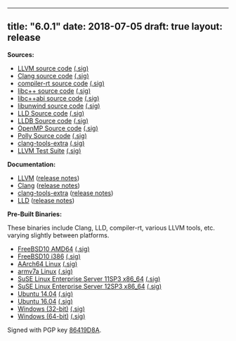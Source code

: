 
---
title: "6.0.1"
date: 2018-07-05
draft: true
layout: release
---

**Sources:**
* [LLVM source code](/6.0.1/llvm-6.0.1.src.tar.xz) [(.sig)](/6.0.1/llvm-6.0.1.src.tar.xz.sig)
* [Clang source code](/6.0.1/cfe-6.0.1.src.tar.xz) [(.sig)](/6.0.1/cfe-6.0.1.src.tar.xz.sig)
* [compiler-rt source code](/6.0.1/compiler-rt-6.0.1.src.tar.xz) [(.sig)](/6.0.1/compiler-rt-6.0.1.src.tar.xz.sig)
* [libc++ source code](/6.0.1/libcxx-6.0.1.src.tar.xz) [(.sig)](/6.0.1/libcxx-6.0.1.src.tar.xz.sig)
* [libc++abi source code](/6.0.1/libcxxabi-6.0.1.src.tar.xz) [(.sig)](/6.0.1/libcxxabi-6.0.1.src.tar.xz.sig)
* [libunwind source code](/6.0.1/libunwind-6.0.1.src.tar.xz) [(.sig)](/6.0.1/libunwind-6.0.1.src.tar.xz.sig)
* [LLD Source code](/6.0.1/lld-6.0.1.src.tar.xz) [(.sig)](/6.0.1/lld-6.0.1.src.tar.xz.sig)
* [LLDB Source code](/6.0.1/lldb-6.0.1.src.tar.xz) [(.sig)](/6.0.1/lldb-6.0.1.src.tar.xz.sig)
* [OpenMP Source code](/6.0.1/openmp-6.0.1.src.tar.xz) [(.sig)](/6.0.1/openmp-6.0.1.src.tar.xz.sig)
* [Polly Source code](/6.0.1/polly-6.0.1.src.tar.xz) [(.sig)](/6.0.1/polly-6.0.1.src.tar.xz.sig)
* [clang-tools-extra](/6.0.1/clang-tools-extra-6.0.1.src.tar.xz) [(.sig)](/6.0.1/clang-tools-extra-6.0.1.src.tar.xz.sig)
* [LLVM Test Suite](/6.0.1/test-suite-6.0.1.src.tar.xz) [(.sig)](/6.0.1/test-suite-6.0.1.src.tar.xz.sig)


**Documentation:**
* [LLVM](/6.0.1/docs/index.html) ([release notes](/6.0.1/docs/ReleaseNotes.html))
* [Clang](/6.0.1/tools/clang/docs/index.html) ([release notes](/6.0.1/tools/clang/docs/ReleaseNotes.html))
* [clang-tools-extra](/6.0.1/tools/clang/tools/extra/docs/index.html) ([release notes](/6.0.1/tools/clang/tools/extra/docs/ReleaseNotes.html))
* [LLD](/6.0.1/tools/lld/docs/index.html) ([release notes](/6.0.1/tools/lld/docs/ReleaseNotes.html))


**Pre-Built Binaries:**

These binaries include Clang, LLD, compiler-rt, various LLVM tools, etc. varying slightly between platforms.

* [FreeBSD10 AMD64](/6.0.1/clang+llvm-6.0.1-amd64-unknown-freebsd10.tar.xz) [(.sig)](/6.0.1/clang+llvm-6.0.1-amd64-unknown-freebsd10.tar.xz.sig)
* [FreeBSD10 i386](/6.0.1/clang+llvm-6.0.1-i386-unknown-freebsd10.tar.xz) [(.sig)](/6.0.1/clang+llvm-6.0.1-i386-unknown-freebsd10.tar.xz.sig)
* [AArch64 Linux](/6.0.1/clang+llvm-6.0.1-aarch64-linux-gnu.tar.xz) [(.sig)](/6.0.1/clang+llvm-6.0.1-aarch64-linux-gnu.tar.xz.sig)
* [armv7a Linux](/6.0.1/clang+llvm-6.0.1-armv7a-linux-gnueabihf.tar.xz) [(.sig)](/6.0.1/clang+llvm-6.0.1-armv7a-linux-gnueabihf.tar.xz.sig)
* [SuSE Linux Enterprise Server 11SP3 x86\_64](/6.0.1/clang+llvm-6.0.1-x86_64-linux-sles11.3.tar.xz) [(.sig)](/6.0.1/clang+llvm-6.0.1-x86_64-linux-sles11.3.tar.xz.sig)
* [SuSE Linux Enterprise Server 12SP3 x86\_64](/6.0.1/clang+llvm-6.0.1-x86_64-linux-sles12.3.tar.xz) [(.sig)](/6.0.1/clang+llvm-6.0.1-x86_64-linux-sles12.3.tar.xz.sig)
* [Ubuntu 14.04](/6.0.1/clang+llvm-6.0.1-x86_64-linux-gnu-ubuntu-14.04.tar.xz) [(.sig)](/6.0.1/clang+llvm-6.0.1-x86_64-linux-gnu-ubuntu-14.04.tar.xz.sig)
* [Ubuntu 16.04](/6.0.1/clang+llvm-6.0.1-x86_64-linux-gnu-ubuntu-16.04.tar.xz) [(.sig)](/6.0.1/clang+llvm-6.0.1-x86_64-linux-gnu-ubuntu-16.04.tar.xz.sig)
* [Windows (32-bit)](/6.0.1/LLVM-6.0.1-win32.exe) [(.sig)](/6.0.1/LLVM-6.0.1-win32.exe.sig)
* [Windows (64-bit)](/6.0.1/LLVM-6.0.1-win64.exe) [(.sig)](/6.0.1/LLVM-6.0.1-win64.exe.sig)


Signed with PGP key [86419D8A](/6.0.1/tstellar-gpg-key.asc).

